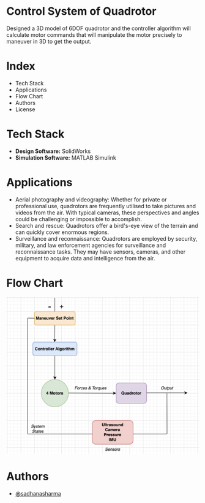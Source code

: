 # Control System of Quadrotor
Designed a 3D model of 6DOF quadrotor and the controller algorithm will calculate motor commands that will manipulate the motor precisely to maneuver in 3D to get the output.

# Index
* Tech Stack
* Applications
* Flow Chart
* Authors
* License

# Tech Stack 
* **Design Software:** SolidWorks
* **Simulation Software:** MATLAB Simulink

# Applications
* Aerial photography and videography: Whether for private or professional use, quadrotors are frequently utilised to take pictures and videos from the air. With typical cameras, these perspectives and angles could be challenging or impossible to accomplish.
* Search and rescue: Quadrotors offer a bird's-eye view of the terrain and can quickly cover enormous regions.
* Surveillance and reconnaissance: Quadrotors are employed by security, military, and law enforcement agencies for surveillance and reconnaissance tasks. They may have sensors, cameras, and other equipment to acquire data and intelligence from the air.

# Flow Chart
![img src](https://github.com/sadhanasharma26/Control-System-of-Quadrotor/blob/main/ControlSystem.png)

# Authors
* [@sadhanasharma](https://www.linkedin.com/in/sadhana-sharma-/)

